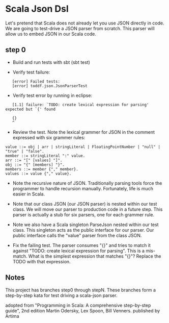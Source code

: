 Scala Json Dsl 
==============

Let's pretend that Scala does not already let you use JSON directly in code.  We are going to test-drive a JSON parser 
from scratch.  This parser will allow us to embed JSON in our Scala code.

step 0
------

- Build and run tests with sbt (sbt test)

- Verify test failure:
```
   [error] Failed tests:
   [error] toddf.json.JsonParserTest
```
   
- Verify test error by running in eclipse:
```
   [1.1] failure: `TODO: create lexical expression for parsing' expected but `{' found

   {}
   ^
```   
- Review the test.  Note the lexical grammer for JSON in the comment expressed with six grammer rules:

```
value ::= obj | arr | stringLiteral | FloatingPointNumber | "null" | "true" | "false".
member ::= stringLiteral ":" value.
arr ::= "[" [values] "]".
obj ::= "{" [members] "}".
members ::= member {"," member}.
values ::= value {"," value}.
```

- Note the recursive nature of JSON.  Traditionally parsing tools force the programmer to handle recursion manually.
  Fortunately, life is much easier in Scala.
  
- Note that our class JSON (our JSON parser) is nested within our test class.  We will move our parser to production code
  in a future step.  This parser is actually a stub for six parsers, one for each grammer rule.

- Note we also have a Scala singleton ParseJson nested within our test class.  This singleton acts as the public interface
  for our parser.  Our public interface calls the "value" parser from the class JSON.
  
- Fix the failing test.  The parser consumes "{}" and tries to match it against "TODO: create lexical expression for parsing".
  This is a mis-match.  What is the simplest expression that matches "{}"?  Replace the TODO with that expression.
      
Notes
------
This project has branches step0 through stepN.  These branches form a step-by-step kata for test driving a scala-json parser.

adopted from "Programming in Scala: A comprehensive step-by-step guide", 2nd edition 
Martin Odersky, Lex Spoon, Bill Venners.
published by Artima
